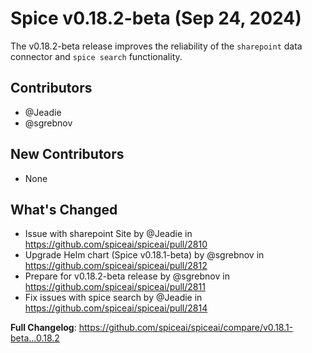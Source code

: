 # Spice v0.18.2-beta (Sep 24, 2024)

The v0.18.2-beta release improves the reliability of the `sharepoint` data connector and `spice search` functionality.

## Contributors

- @Jeadie
- @sgrebnov

## New Contributors

- None

## What's Changed

- Issue with sharepoint Site by @Jeadie in https://github.com/spiceai/spiceai/pull/2810
- Upgrade Helm chart (Spice v0.18.1-beta) by @sgrebnov in https://github.com/spiceai/spiceai/pull/2812
- Prepare for v0.18.2-beta release by @sgrebnov in https://github.com/spiceai/spiceai/pull/2811
- Fix issues with spice search by @Jeadie in https://github.com/spiceai/spiceai/pull/2814

**Full Changelog**: https://github.com/spiceai/spiceai/compare/v0.18.1-beta...0.18.2
